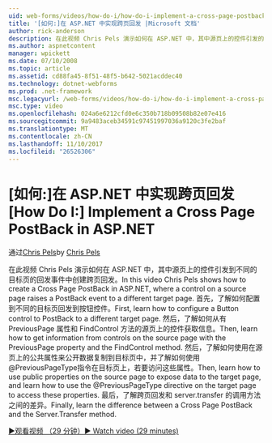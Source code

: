 ```yaml
---
uid: web-forms/videos/how-do-i/how-do-i-implement-a-cross-page-postback-in-aspnet
title: '[如何:]在 ASP.NET 中实现跨页回发 |Microsoft 文档'
author: rick-anderson
description: 在此视频 Chris Pels 演示如何在 ASP.NET 中，其中源页上的控件引发的回发事件为另一个目标创建跨页回发...
ms.author: aspnetcontent
manager: wpickett
ms.date: 07/10/2008
ms.topic: article
ms.assetid: cd88fa45-8f51-48f5-b642-5021acddec40
ms.technology: dotnet-webforms
ms.prod: .net-framework
msc.legacyurl: /web-forms/videos/how-do-i/how-do-i-implement-a-cross-page-postback-in-aspnet
msc.type: video
ms.openlocfilehash: 024a6e6212cfd0e6c350b718b09508b82e07e416
ms.sourcegitcommit: 9a9483aceb34591c97451997036a9120c3fe2baf
ms.translationtype: MT
ms.contentlocale: zh-CN
ms.lasthandoff: 11/10/2017
ms.locfileid: "26526306"
---
```

<a name="how-do-i-implement-a-cross-page-postback-in-aspnet"></a><span data-ttu-id="431a3-103">[如何:]在 ASP.NET 中实现跨页回发</span><span class="sxs-lookup"><span data-stu-id="431a3-103">[How Do I:] Implement a Cross Page PostBack in ASP.NET</span></span>
====================
<span data-ttu-id="431a3-104">通过[Chris Pels](https://twitter.com/chrispels)</span><span class="sxs-lookup"><span data-stu-id="431a3-104">by [Chris Pels](https://twitter.com/chrispels)</span></span>

<span data-ttu-id="431a3-105">在此视频 Chris Pels 演示如何在 ASP.NET 中，其中源页上的控件引发到不同的目标页的回发事件中创建跨页回发。</span><span class="sxs-lookup"><span data-stu-id="431a3-105">In this video Chris Pels shows how to create a Cross Page PostBack in ASP.NET, where a control on a source page raises a PostBack event to a different target page.</span></span> <span data-ttu-id="431a3-106">首先，了解如何配置到不同的目标页回发到按钮控件。</span><span class="sxs-lookup"><span data-stu-id="431a3-106">First, learn how to configure a Button control to PostBack to a different target page.</span></span> <span data-ttu-id="431a3-107">然后，了解如何从有 PreviousPage 属性和 FindControl 方法的源页上的控件获取信息。</span><span class="sxs-lookup"><span data-stu-id="431a3-107">Then, learn how to get information from controls on the source page with the PreviousPage property and the FindControl method.</span></span> <span data-ttu-id="431a3-108">然后，了解如何使用在源页上的公共属性来公开数据复制到目标页中，并了解如何使用@PreviousPageType指令在目标页上，若要访问这些属性。</span><span class="sxs-lookup"><span data-stu-id="431a3-108">Then, learn how to use public properties on the source page to expose data to the target page, and learn how to use the @PreviousPageType directive on the target page to access these properties.</span></span> <span data-ttu-id="431a3-109">最后，了解跨页回发和 server.transfer 的调用方法之间的差异。</span><span class="sxs-lookup"><span data-stu-id="431a3-109">Finally, learn the difference between a Cross Page PostBack and the Server.Transfer method.</span></span>

[<span data-ttu-id="431a3-110">&#9654;观看视频 （29 分钟）</span><span class="sxs-lookup"><span data-stu-id="431a3-110">&#9654; Watch video (29 minutes)</span></span>](https://channel9.msdn.com/Blogs/ASP-NET-Site-Videos/how-do-i-implement-a-cross-page-postback-in-aspnet)
